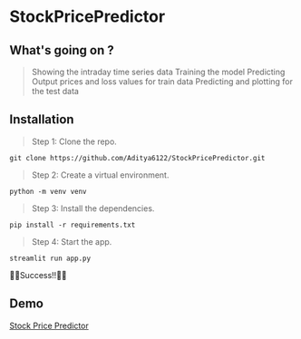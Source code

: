 # StockPricePredictor

## What's going on ?

> Showing the intraday time series data
> Training the model
> Predicting Output prices and loss values for train data
> Predicting and plotting for the test data

## Installation

> Step 1: Clone the repo.

```
git clone https://github.com/Aditya6122/StockPricePredictor.git
```

> Step 2: Create a virtual environment.
```
python -m venv venv
```

> Step 3: Install the dependencies.

```
pip install -r requirements.txt
```

> Step 4: Start the app.
```
streamlit run app.py
```

🎉🎉Success!!🎉🎉

## Demo

[Stock Price Predictor](https://user-images.githubusercontent.com/78961497/201511479-cc887e7c-fa23-4675-b5c9-0c7805a21f90.webm)

